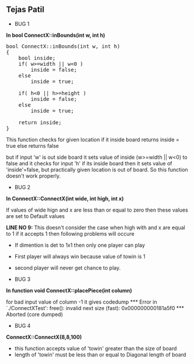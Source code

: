 
 Tejas Patil
---------------------

- BUG 1


**In bool ConnectX::inBounds(int w, int h)**
<pre>
bool ConnectX::inBounds(int w, int h)
{
	bool inside;
	if( w>=width || w<0 )  
		inside = false;
	else                          	   
		inside = true;
 
	if( h<0 || h>=height )                      
		inside = false;
	else                           
		inside = true;

	return inside;
}
</pre>
This function checks for given location
if it inside board returns inside = true else returns false

but if input 'w' is out side board it sets value of inside (w>=width || w<0) to false and it
checks for input 'h' if its inside board then it sets value of 'inside'=false, but practically
given location is out of board. So this function doesn't work properly.



- BUG 2

**In ConnectX::ConnectX(int wide, int high, int x)**

If values of wide hign and x are less than or equal to zero then
these values are set to Default values

**LINE NO 9:**
This doesn't consider the case when high with and x are equal to 1
if it accepts 1 then following problems will occure

- If dimention is det to 1x1 then  only one player can play
- First player will always win because value of towin is 1
- second player will never get chance to play.


- BUG 3

**In function  void ConnectX::placePiece(int column)**

for bad input value of column -1 it gives codedump
*** Error in `./ConnectXTest': free(): invalid next size (fast): 0x000000000181a5f0 ***
Aborted (core dumped)


- BUG 4

**ConnectX::ConnectX(8,8,100)**

- this function accepts value of 'towin' greater than the size of board
- length of 'towin'  must be less than or equal to Diagonal length of board
